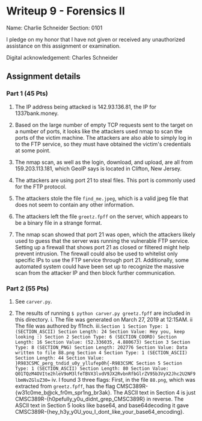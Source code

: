 # Writeup 9 - Forensics II

Name: Charlie Schneider 
Section: 0101 

I pledge on my honor that I have not given or received any unauthorized assistance on this assignment or examination.

Digital acknowledgement: Charles Schneider 


## Assignment details

### Part 1 (45 Pts)
1. The IP address being attacked is 142.93.136.81, the IP for 1337bank.money.

2. Based on the large number of empty TCP requests sent to the target on a number of ports, it looks like the attackers used nmap to scan the ports of the victim machine. The attackers are also able to simply log in to the FTP service, so they must have obtained the victim's credentials at some point.

3. The nmap scan, as well as the login, download, and upload, are all from 159.203.113.181, which GeoIP says is located in Clifton, New Jersey.

4. The attackers are using port 21 to steal files. This port is commonly used for the FTP protocol.

5. The attackers stole the file `find_me.jpeg`, which is a valid jpeg file that does not seem to contain any other information.

6. The attackers left the file `greetz.fpff` on the server, which appears to be a binary file in a strange format.

7. The nmap scan showed that port 21 was open, which the attackers likely used to guess that the server was running the vulnerable FTP service. Setting up a firewall that shows port 21 as closed or filtered might help prevent intrusion. The firewall could also be used to whitelist only specific IPs to use the FTP service through port 21. Additionally, some automated system could have been set up to recognize the massive scan from the attacker IP and then block further communication. 

### Part 2 (55 Pts)

1. See `carver.py`.

2. The results of running `$ python carver.py greetz.fpff` are included in this directory.
i. The file was generated on March 27, 2019 at 12:15AM.
ii The file was authored by fl1nch.
iii.```Section 1
    Section Type: 1 (SECTION_ASCII)
    Section Length: 24
    Section Value: Hey you, keep looking :)
Section 2
    Section Type: 6 (SECTION_COORD)
    Section Length: 16
    Section Value: (52.336035, 4.880673)
Section 3
    Section Type: 8 (SECTION_PNG)
    Section Length: 202776
    Section Value: Data written to file 88.png
Section 4
    Section Type: 1 (SECTION_ASCII)
    Section Length: 44
    Section Value: }R983CSMC_perg_tndid_u0y_yllufep0h{-R983CSMC
Section 5
    Section Type: 1 (SECTION_ASCII)
    Section Length: 80
    Section Value: Q01TQzM4OVIte2hleV9oM3lfeTBVX3lvdV9JX2RvbnRfbGlrZV95b3VyX2Jhc2U2NF9lbmNvZGluZ30=```
iv. I found 3 three flags:
First, in the file `88.png`, which was extracted from `greetz.fpff`, has the flag CMSC389R-{w31c0me_b@ck_fr0m_spr1ng_br3ak}.
The ASCII text in Section 4 is just CMSC389R-{h0pefully_y0u_didnt_grep_CMSC389R} in reverse.
The ASCII text in Section 5 looks like base64, and base64decoding it gave CMSC389R-{hey_h3y_y0U_you_I_dont_like_your_base64_encoding}.